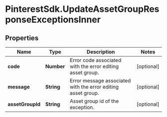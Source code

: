 # PinterestSdk.UpdateAssetGroupResponseExceptionsInner

## Properties

Name | Type | Description | Notes
------------ | ------------- | ------------- | -------------
**code** | **Number** | Error code associated with the error editing asset group. | [optional] 
**message** | **String** | Error message associated with the error editing asset group. | [optional] 
**assetGroupId** | **String** | Asset group id of the exception. | [optional] 


